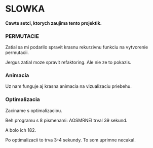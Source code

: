 # SLOWKA

#### Cawte setci, ktorych zaujima tento projektik.

### PERMUTACIE
Zatial sa mi podarilo spravit krasnu rekurzivnu funkciu na vytvorenie permutacii.

Jergus zatial moze spravit refaktoring. Ale nie ze to pokazis.

### Animacia
Uz nam funguje aj krasna animacia na vizualizaciu priebehu.

### Optimalizacia
Zaciname s optimalizaciou.

Beh programu s 8 pismenami: AOSMRNEI trval 39 sekund.

A bolo ich 182.

Po optimalizacii to trva 3-4 sekundy. To som uprimne necakal.